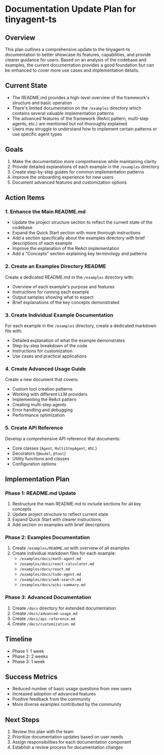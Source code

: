 # Documentation Update Plan for tinyagent-ts

## Overview

This plan outlines a comprehensive update to the tinyagent-ts documentation to better showcase its features, capabilities, and provide clearer guidance for users. Based on an analysis of the codebase and examples, the current documentation provides a good foundation but can be enhanced to cover more use cases and implementation details.

## Current State

- The README.md provides a high-level overview of the framework's structure and basic operation
- There's limited documentation on the `/examples` directory which contains several valuable implementation patterns
- The advanced features of the framework (ReAct pattern, multi-step agents, etc.) are mentioned but not thoroughly explained
- Users may struggle to understand how to implement certain patterns or use specific agent types

## Goals

1. Make the documentation more comprehensive while maintaining clarity
2. Provide detailed explanations of each example in the `/examples` directory
3. Create step-by-step guides for common implementation patterns
4. Improve the onboarding experience for new users
5. Document advanced features and customization options

## Action Items

### 1. Enhance the Main README.md

- Update the project structure section to reflect the current state of the codebase
- Expand the Quick Start section with more thorough instructions
- Add a section specifically about the examples directory with brief descriptions of each example
- Improve the explanation of the ReAct implementation
- Add a "Concepts" section explaining key terminology and patterns

### 2. Create an Examples Directory README

Create a dedicated README.md in the `/examples` directory with:

- Overview of each example's purpose and features
- Instructions for running each example
- Output samples showing what to expect
- Brief explanations of the key concepts demonstrated

### 3. Create Individual Example Documentation

For each example in the `/examples` directory, create a dedicated markdown file with:

- Detailed explanation of what the example demonstrates
- Step-by-step breakdown of the code
- Instructions for customization
- Use cases and practical applications

### 4. Create Advanced Usage Guide

Create a new document that covers:

- Custom tool creation patterns
- Working with different LLM providers
- Implementing the ReAct pattern
- Creating multi-step agents
- Error handling and debugging
- Performance optimization

### 5. Create API Reference

Develop a comprehensive API reference that documents:

- Core classes (`Agent`, `MultiStepAgent`, etc.)
- Decorators (`@model`, `@tool`)
- Utility functions and classes
- Configuration options

## Implementation Plan

### Phase 1: README.md Update

1. Restructure the main README.md to include sections for all key concepts
2. Update project structure to reflect current state
3. Expand Quick Start with clearer instructions
4. Add section on examples with brief descriptions

### Phase 2: Examples Documentation

1. Create `/examples/README.md` with overview of all examples
2. Create individual markdown files for each example:
   - `/examples/docs/math-agent.md`
   - `/examples/docs/react-calculator.md`
   - `/examples/docs/react.md`
   - `/examples/docs/todo-agent.md`
   - `/examples/docs/web-search.md`
   - `/examples/docs/wiki-summary.md`

### Phase 3: Advanced Documentation

1. Create `/docs` directory for extended documentation
2. Create `/docs/advanced-usage.md`
3. Create `/docs/api-reference.md`
4. Create `/docs/customization.md`

## Timeline

- Phase 1: 1 week
- Phase 2: 2 weeks
- Phase 3: 1 week

## Success Metrics

- Reduced number of basic usage questions from new users
- Increased adoption of advanced features
- Positive feedback from the community
- More diverse examples contributed by the community

## Next Steps

1. Review this plan with the team
2. Prioritize documentation updates based on user needs
3. Assign responsibilities for each documentation component
4. Establish a review process for documentation changes
